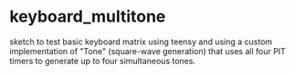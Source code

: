 # keyboard_multitone
sketch to test basic keyboard matrix using teensy and using a custom implementation of "Tone" (square-wave generation) that uses all four PIT timers to generate up to four simultaneous tones.
